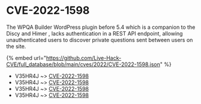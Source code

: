 # CVE-2022-1598

The WPQA Builder WordPress plugin before 5.4 which is a companion to the Discy and Himer , lacks authentication in a REST API endpoint, allowing unauthenticated users to discover private questions sent between users on the site.

{% embed url="https://github.com/Live-Hack-CVE/full_database/blob/main/cves/2022/CVE-2022-1598.json" %}


* V35HR4J ~> [CVE-2022-1598](https://www.alice-snow.ru/2022/database/cve-2022-1598/cve-2022-1598-v35hr4j)
* V35HR4J ~> [CVE-2022-1598](https://www.alice-snow.ru/2022/database/cve-2022-1598/cve-2022-1598-v35hr4j)
* V35HR4J ~> [CVE-2022-1598](https://www.alice-snow.ru/2022/database/cve-2022-1598/cve-2022-1598-v35hr4j)
* V35HR4J ~> [CVE-2022-1598](https://www.alice-snow.ru/2022/database/cve-2022-1598/cve-2022-1598-v35hr4j)